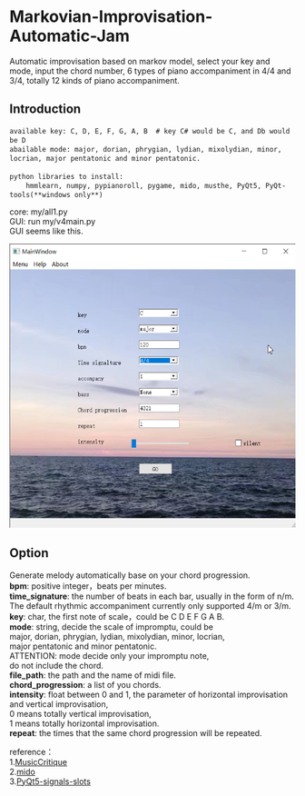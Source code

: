 # Markovian-Improvisation-Automatic-Jam  
Automatic improvisation based on markov model, select your key and mode, input the chord number, 
6 types of piano accompaniment in 4/4 and 3/4, totally 12 kinds of piano accompaniment.

## Introduction  
    available key: C, D, E, F, G, A, B  # key C# would be C, and Db would be D
    abailable mode: major, dorian, phrygian, lydian, mixolydian, minor, locrian, major pentatonic and minor pentatonic.

    python libraries to install:  
        hmmlearn, numpy, pypianoroll, pygame, mido, musthe, PyQt5, PyQt-tools(**windows only**)  
 
core: my/all1.py  
GUI: run my/v4main.py  
GUI seems like this.  
<div align=center><img width="556" height="500" src="https://github.com/dongmie1999/Markovian-Improvisation-Automatic-Jam/blob/master/sreenshot.png"/></div>  

## Option  
Generate melody automatically base on your chord progression.<br />
**bpm**: positive integer，beats per minutes.<br />
**time_signature**: the number of beats in each bar, usually in the form of n/m.<br />
The default rhythmic accompaniment currently only supported 4/m or 3/m.<br />
**key**: char, the first note of scale，could be C D E F G A B.<br />
**mode**: string, decide the scale of impromptu, could be<br />
          major, dorian, phrygian, lydian, mixolydian, minor, locrian,<br />
          major pentatonic and minor pentatonic.<br />
          ATTENTION: mode decide only your impromptu note,<br />
          do not include the chord.<br />
**file_path**: the path and the name of midi file.<br />
**chord_progression**: a list of you chords.<br />
**intensity**: float between 0 and 1, the parameter of horizontal improvisation and vertical improvisation,<br />
               0 means totally vertical improvisation,<br />
               1 means totally horizontal improvisation.<br />
**repeat**: the times that the same chord progression will be repeated.<br />
    
reference：<br />
    1.[MusicCritique](https://github.com/josephding23/MusicCritique)<br />
    2.[mido](https://github.com/mido/mido)<br />
    3.[PyQt5-signals-slots](https://www.riverbankcomputing.com/static/Docs/PyQt5/signals_slots.html?highlight=connectslotsbyname)<br />
